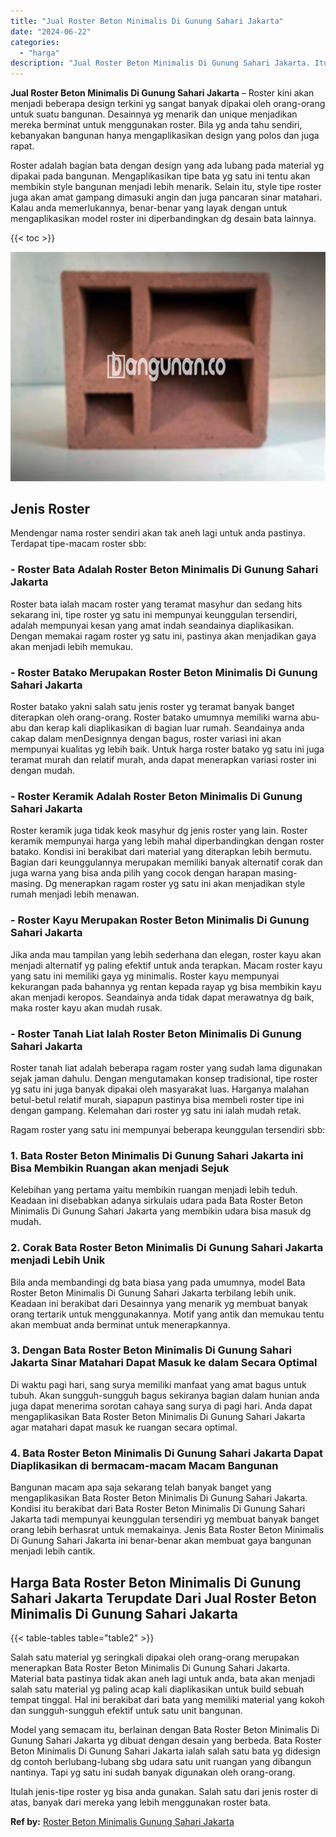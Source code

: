 ```yaml
---
title: "Jual Roster Beton Minimalis Di Gunung Sahari Jakarta"
date: "2024-06-22"
categories: 
  - "harga"
description: "Jual Roster Beton Minimalis Di Gunung Sahari Jakarta. Itulah jenis-tipe roster yg bisa anda gunakan. Salah satu dari jenis roster di atas, banyak dari mereka..."
---
```


**Jual Roster Beton Minimalis Di Gunung Sahari Jakarta** – Roster kini akan menjadi beberapa design terkini yg sangat banyak dipakai oleh orang-orang untuk suatu bangunan. Desainnya yg menarik dan unique menjadikan mereka berminat untuk menggunakan roster. Bila yg anda tahu sendiri, kebanyakan bangunan hanya mengaplikasikan design yang polos dan juga rapat.

Roster adalah bagian bata dengan design yang ada lubang pada material yg dipakai pada bangunan. Mengaplikasikan tipe bata yg satu ini tentu akan membikin style bangunan menjadi lebih menarik. Selain itu, style tipe roster juga akan amat gampang dimasuki angin dan juga pancaran sinar matahari. Kalau anda memerlukannya, benar-benar yang layak dengan untuk mengaplikasikan model roster ini diperbandingkan dg desain bata lainnya.

{{< toc >}}

![Jual Roster Beton Minimalis Di Gunung Sahari Jakarta](/images/bata-roster-minimalis-11.png)

## Jenis Roster

Mendengar nama roster sendiri akan tak aneh lagi untuk anda pastinya. Terdapat tipe-macam roster sbb:

### \- Roster Bata Adalah Roster Beton Minimalis Di Gunung Sahari Jakarta

Roster bata ialah macam roster yang teramat masyhur dan sedang hits sekarang ini, tipe roster yg satu ini mempunyai keunggulan tersendiri, adalah mempunyai kesan yang amat indah seandainya diaplikasikan. Dengan memakai ragam roster yg satu ini, pastinya akan menjadikan gaya akan menjadi lebih memukau.

### \- Roster Batako Merupakan Roster Beton Minimalis Di Gunung Sahari Jakarta

Roster batako yakni salah satu jenis roster yg teramat banyak banget diterapkan oleh orang-orang. Roster batako umumnya memiliki warna abu-abu dan kerap kali diaplikasikan di bagian luar rumah. Seandainya anda cakap dalam menDesignnya dengan bagus, roster variasi ini akan mempunyai kualitas yg lebih baik. Untuk harga roster batako yg satu ini juga teramat murah dan relatif murah, anda dapat menerapkan variasi roster ini dengan mudah.

### \- Roster Keramik Adalah Roster Beton Minimalis Di Gunung Sahari Jakarta

Roster keramik juga tidak keok masyhur dg jenis roster yang lain. Roster keramik mempunyai harga yang lebih mahal diperbandingkan dengan roster batako. Kondisi ini berakibat dari material yang diterapkan lebih bermutu. Bagian dari keunggulannya merupakan memiliki banyak alternatif corak dan juga warna yang bisa anda pilih yang cocok dengan harapan masing-masing. Dg menerapkan ragam roster yg satu ini akan menjadikan style rumah menjadi lebih menawan.

### \- Roster Kayu Merupakan Roster Beton Minimalis Di Gunung Sahari Jakarta

Jika anda mau tampilan yang lebih sederhana dan elegan, roster kayu akan menjadi alternatif yg paling efektif untuk anda terapkan. Macam roster kayu yang satu ini memiliki gaya yg minimalis. Roster kayu mempunyai kekurangan pada bahannya yg rentan kepada rayap yg bisa membikin kayu akan menjadi keropos. Seandainya anda tidak dapat merawatnya dg baik, maka roster kayu akan mudah rusak.

### \- Roster Tanah Liat Ialah Roster Beton Minimalis Di Gunung Sahari Jakarta

Roster tanah liat adalah beberapa ragam roster yang sudah lama digunakan sejak jaman dahulu. Dengan mengutamakan konsep tradisional, tipe roster yg satu ini juga banyak dipakai oleh masyarakat luas. Harganya malahan betul-betul relatif murah, siapapun pastinya bisa membeli roster tipe ini dengan gampang. Kelemahan dari roster yg satu ini ialah mudah retak.

Ragam roster yang satu ini mempunyai beberapa keunggulan tersendiri sbb:

### 1\. Bata Roster Beton Minimalis Di Gunung Sahari Jakarta ini Bisa Membikin Ruangan akan menjadi Sejuk

Kelebihan yang pertama yaitu membikin ruangan menjadi lebih teduh. Keadaan ini disebabkan adanya sirkulais udara pada Bata Roster Beton Minimalis Di Gunung Sahari Jakarta yang membikin udara bisa masuk dg mudah.

### 2\. Corak Bata Roster Beton Minimalis Di Gunung Sahari Jakarta menjadi Lebih Unik

Bila anda membandingi dg bata biasa yang pada umumnya, model Bata Roster Beton Minimalis Di Gunung Sahari Jakarta terbilang lebih unik. Keadaan ini berakibat dari Desainnya yang menarik yg membuat banyak orang tertarik untuk menggunakannya. Motif yang antik dan memukau tentu akan membuat anda berminat untuk menerapkannya.

### 3\. Dengan Bata Roster Beton Minimalis Di Gunung Sahari Jakarta Sinar Matahari Dapat Masuk ke dalam Secara Optimal

Di waktu pagi hari, sang surya memiliki manfaat yang amat bagus untuk tubuh. Akan sungguh-sungguh bagus sekiranya bagian dalam hunian anda juga dapat menerima sorotan cahaya sang surya di pagi hari. Anda dapat mengaplikasikan Bata Roster Beton Minimalis Di Gunung Sahari Jakarta agar matahari dapat masuk ke ruangan secara optimal.

### 4\. Bata Roster Beton Minimalis Di Gunung Sahari Jakarta Dapat Diaplikasikan di bermacam-macam Macam Bangunan

Bangunan macam apa saja sekarang telah banyak banget yang mengaplikasikan Bata Roster Beton Minimalis Di Gunung Sahari Jakarta. Kondisi itu berakibat dari Bata Roster Beton Minimalis Di Gunung Sahari Jakarta tadi mempunyai keunggulan tersendiri yg membuat banyak banget orang lebih berhasrat untuk memakainya. Jenis Bata Roster Beton Minimalis Di Gunung Sahari Jakarta ini benar-benar akan membuat gaya bangunan menjadi lebih cantik.

## Harga Bata Roster Beton Minimalis Di Gunung Sahari Jakarta Terupdate Dari Jual Roster Beton Minimalis Di Gunung Sahari Jakarta

{{< table-tables table="table2" >}}

Salah satu material yg seringkali dipakai oleh orang-orang merupakan menerapkan Bata Roster Beton Minimalis Di Gunung Sahari Jakarta. Material bata pastinya tidak akan aneh lagi untuk anda, bata akan menjadi salah satu material yg paling acap kali diaplikasikan untuk build sebuah tempat tinggal. Hal ini berakibat dari bata yang memiliki material yang kokoh dan sungguh-sungguh efektif untuk satu unit bangunan.

Model yang semacam itu, berlainan dengan Bata Roster Beton Minimalis Di Gunung Sahari Jakarta yg dibuat dengan desain yang berbeda. Bata Roster Beton Minimalis Di Gunung Sahari Jakarta ialah salah satu bata yg didesign dg contoh berlubang-lubang sbg udara satu unit ruangan yang dibangun nantinya. Tapi yg satu ini sudah banyak digunakan oleh orang-orang.

Itulah jenis-tipe roster yg bisa anda gunakan. Salah satu dari jenis roster di atas, banyak dari mereka yang lebih menggunakan roster bata.

**Ref by:** [Roster Beton Minimalis Gunung Sahari Jakarta](https://id.wikipedia.org/wiki/Roster)
